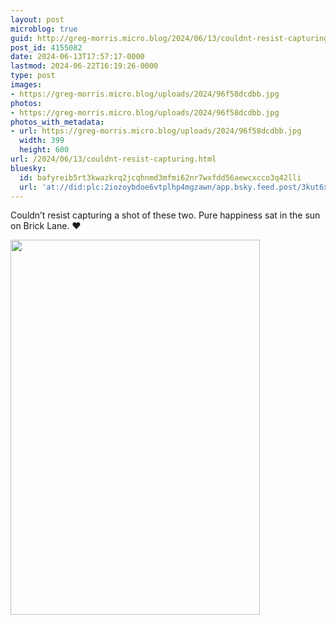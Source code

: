 ```yaml
---
layout: post
microblog: true
guid: http://greg-morris.micro.blog/2024/06/13/couldnt-resist-capturing.html
post_id: 4155082
date: 2024-06-13T17:57:17-0000
lastmod: 2024-06-22T16:19:26-0000
type: post
images:
- https://greg-morris.micro.blog/uploads/2024/96f58dcdbb.jpg
photos:
- https://greg-morris.micro.blog/uploads/2024/96f58dcdbb.jpg
photos_with_metadata:
- url: https://greg-morris.micro.blog/uploads/2024/96f58dcdbb.jpg
  width: 399
  height: 600
url: /2024/06/13/couldnt-resist-capturing.html
bluesky:
  id: bafyreib5rt3kwazkrq2jcqhnmd3mfmi62nr7wxfdd56aewcxcco3q42lli
  url: 'at://did:plc:2iozoybdoe6vtplhp4mgzawn/app.bsky.feed.post/3kut6xjtvfw22'
---
```

Couldn’t resist capturing a shot of these two. Pure happiness sat in the sun on Brick Lane. ❤️

<img src="uploads/2024/96f58dcdbb.jpg" width="399" height="600" alt="">
